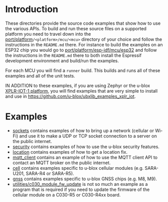# Introduction
These directories provide the source code examples that show how to use the various APIs.  To build and run these source files on a supported platform you need to travel down into the [port/platform](/port/platform)`/<platform>/mcu/<mcu>` directory of your choice and follow the instructions in the `README.md` there.  For instance to build the examples on an ESP32 chip you would go to [port/platform/esp-idf/mcu/esp32](/port/platform/esp-idf/mcu/esp32) and follow the instructions in the `README.md` there to both install the Espressif development environment and build/run the examples.

For each MCU you will find a `runner` build.  This builds and runs all of these examples and all of the unit tests.

IN ADDITION to these examples, if you are using Zephyr or the u-blox [XPLR-IOT-1 platform](https://www.u-blox.com/en/product/xplr-iot-1), you will find examples that are very simple to install and use in https://github.com/u-blox/ubxlib_examples_xplr_iot.

# Examples

- [sockets](sockets) contains examples of how to bring up a network (cellular or Wi-Fi) and use it to make a UDP or TCP socket connection to a server on the public internet.
- [security](security) contains examples of how to use the u-blox security features.
- [location](location) contains examples of how to get a location fix.
- [mqtt_client](mqtt_client) contains an example of how to use the MQTT client API to contact an MQTT broker on the public internet.
- [cell](cell) contains examples specific to u-blox cellular modules (e.g. SARA-U201, SARA-R4 or SARA-R5).
- [gnss](gnss) contains examples specific to u-blox GNSS chips (e.g. M8, M9).
- [utilities/c030_module_fw_update](utilities/c030_module_fw_update) is not so much an example as a program that is required if you need to update the firmware of the cellular module on a C030-R5 or C030-R4xx board.
